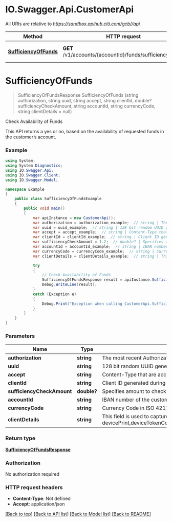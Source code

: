 # IO.Swagger.Api.CustomerApi

All URIs are relative to *https://sandbox.apihub.citi.com/gcb//api*

Method | HTTP request | Description
------------- | ------------- | -------------
[**SufficiencyOfFunds**](CustomerApi.md#sufficiencyoffunds) | **GET** /v1/accounts/{accountId}/funds/sufficiencyCheck | Check Availability of Funds

<a name="sufficiencyoffunds"></a>
# **SufficiencyOfFunds**
> SufficiencyOfFundsResponse SufficiencyOfFunds (string authorization, string uuid, string accept, string clientId, double? sufficiencyCheckAmount, string accountId, string currencyCode, string clientDetails = null)

Check Availability of Funds

This API returns a yes or no, based on the availability of requested funds in the customer’s account.

### Example
```csharp
using System;
using System.Diagnostics;
using IO.Swagger.Api;
using IO.Swagger.Client;
using IO.Swagger.Model;

namespace Example
{
    public class SufficiencyOfFundsExample
    {
        public void main()
        {
            var apiInstance = new CustomerApi();
            var authorization = authorization_example;  // string | The most recent Authorization token. This will have the format Bearer + {space} + {accessToken}. Example: Bearer KGNsaWVudF9pZDpjbGllbnRfc2VjcmV0KQ==.
            var uuid = uuid_example;  // string | 128 bit random UUID generated uniquely for every request.
            var accept = accept_example;  // string | Content-Type that are acceptable for the response.
            var clientId = clientId_example;  // string | Client ID generated during application registration.
            var sufficiencyCheckAmount = 1.2;  // double? | Specifies amount to check account for sufficiency.
            var accountId = accountId_example;  // string | IBAN number of the customer.
            var currencyCode = currencyCode_example;  // string | Currency Code in ISO 4217 format
            var clientDetails = clientDetails_example;  // string | This field is used to capture device,browser and network information. Refer the developer portal for more information.These are the fields which will be passed as part of the header devicePrint,deviceTokenCookie,userIpAddress,userAgent,hardwareId,simId,deviceModel,deviceName,deviceOsName,deviceOsVersion,multitaskingSupportFlag,languageSupport,wifiMacAddress,cellTowerId,locationAreaCode,rsaApplicationKey,wapClientId,mobileCarrierCode,mobileCountryCode,osId,geoLongitude,geoLatitude,geoHorizontalAccuracy,geoAltitude,geoAltitudeAccuracy,geoSpeed,geoTimestamp,geoStatus,basicServiceSetId,signalStrength,wifiChannel,serviceSetId (optional) 

            try
            {
                // Check Availability of Funds
                SufficiencyOfFundsResponse result = apiInstance.SufficiencyOfFunds(authorization, uuid, accept, clientId, sufficiencyCheckAmount, accountId, currencyCode, clientDetails);
                Debug.WriteLine(result);
            }
            catch (Exception e)
            {
                Debug.Print("Exception when calling CustomerApi.SufficiencyOfFunds: " + e.Message );
            }
        }
    }
}
```

### Parameters

Name | Type | Description  | Notes
------------- | ------------- | ------------- | -------------
 **authorization** | **string**| The most recent Authorization token. This will have the format Bearer + {space} + {accessToken}. Example: Bearer KGNsaWVudF9pZDpjbGllbnRfc2VjcmV0KQ&#x3D;&#x3D;. | 
 **uuid** | **string**| 128 bit random UUID generated uniquely for every request. | 
 **accept** | **string**| Content-Type that are acceptable for the response. | 
 **clientId** | **string**| Client ID generated during application registration. | 
 **sufficiencyCheckAmount** | **double?**| Specifies amount to check account for sufficiency. | 
 **accountId** | **string**| IBAN number of the customer. | 
 **currencyCode** | **string**| Currency Code in ISO 4217 format | 
 **clientDetails** | **string**| This field is used to capture device,browser and network information. Refer the developer portal for more information.These are the fields which will be passed as part of the header devicePrint,deviceTokenCookie,userIpAddress,userAgent,hardwareId,simId,deviceModel,deviceName,deviceOsName,deviceOsVersion,multitaskingSupportFlag,languageSupport,wifiMacAddress,cellTowerId,locationAreaCode,rsaApplicationKey,wapClientId,mobileCarrierCode,mobileCountryCode,osId,geoLongitude,geoLatitude,geoHorizontalAccuracy,geoAltitude,geoAltitudeAccuracy,geoSpeed,geoTimestamp,geoStatus,basicServiceSetId,signalStrength,wifiChannel,serviceSetId | [optional] 

### Return type

[**SufficiencyOfFundsResponse**](SufficiencyOfFundsResponse.md)

### Authorization

No authorization required

### HTTP request headers

 - **Content-Type**: Not defined
 - **Accept**: application/json

[[Back to top]](#) [[Back to API list]](../README.md#documentation-for-api-endpoints) [[Back to Model list]](../README.md#documentation-for-models) [[Back to README]](../README.md)
